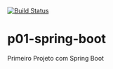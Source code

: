 [![Build Status](https://travis-ci.org/joaoslz/p01-spring-boot.svg?branch=master)](https://travis-ci.org/joaoslz/p01-spring-boot)

# p01-spring-boot
Primeiro Projeto com Spring Boot
